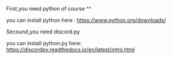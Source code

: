 First,you need python of course ^^ 

you can install python here : https://www.python.org/downloads/

Secound,you need discord.py

you can install python.py here: https://discordpy.readthedocs.io/en/latest/intro.html 

